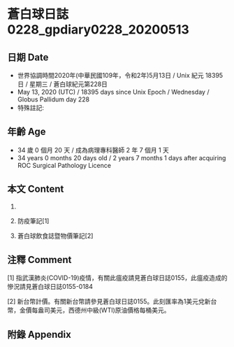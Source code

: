 # 蒼白球日誌0228_gpdiary0228_20200513 #

## 日期 Date ##

* 世界協調時間2020年(中華民國109年，令和2年)5月13日 / Unix 紀元 18395 日 / 星期三 / 蒼白球紀元第228日
* May 13, 2020 (UTC) / 18395 days since Unix Epoch / Wednesday / Globus Pallidum day 228
* 特殊註記:

## 年齡 Age ##

* 34 歲 0 個月 20 天 / 成為病理專科醫師 2 年 7 個月 1 天
* 34 years 0 months 20 days old / 2 years 7 months 1 days after acquiring ROC Surgical Pathology Licence

## 本文 Content ##

1. 

    
2. 防疫筆記[1]

    
3. 蒼白球飲食誌暨物價筆記[2]

    

## 注釋 Comment ##

[1] 指武漢肺炎(COVID-19)疫情，有關此瘟疫請見蒼白球日誌0155，此瘟疫造成的慘況請見蒼白球日誌0155-0184


[2] 新台幣計價。有關新台幣請參見蒼白球日誌0155。此刻匯率為1美元兌新台幣，金價每盎司美元，西德州中級(WTI)原油價格每桶美元。



## 附錄 Appendix ##

